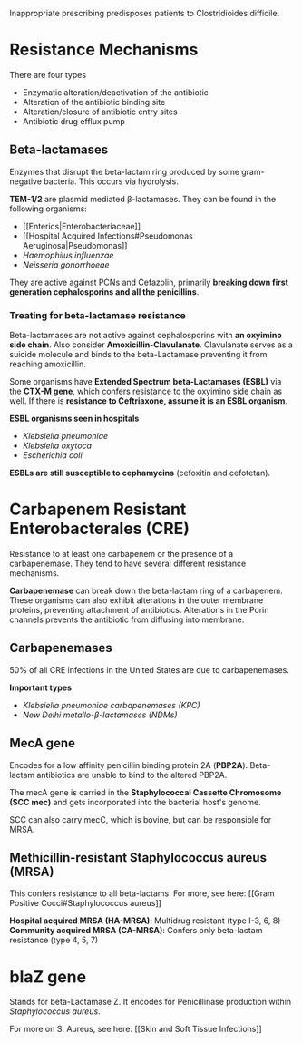 Inappropriate prescribing predisposes patients to Clostridioides difficile.
# Resistance Mechanisms
There are four types
- Enzymatic alteration/deactivation of the antibiotic
- Alteration of the antibiotic binding site
- Alteration/closure of antibiotic entry sites
- Antibiotic drug efflux pump
## Beta-lactamases
Enzymes that disrupt the beta-lactam ring produced by some gram-negative bacteria. This occurs via hydrolysis.

**TEM-1/2** are plasmid mediated β-lactamases. They can be found in the following organisms:
- [[Enterics|Enterobacteriaceae]]
- [[Hospital Acquired Infections#Pseudomonas Aeruginosa|Pseudomonas]]
- *Haemophilus influenzae*
- *Neisseria gonorrhoeae*

They are active against PCNs and Cefazolin, primarily **breaking down first generation cephalosporins and all the penicillins**. 
### Treating for beta-lactamase resistance
Beta-lactamases are not active against cephalosporins with **an oxyimino side chain**. Also consider **Amoxicillin-Clavulanate**. Clavulanate serves as a suicide molecule and binds to the beta-Lactamase preventing it from reaching amoxicillin.

Some organisms have **Extended Spectrum beta-Lactamases (ESBL)** via the **CTX-M gene**, which confers resistance to the oxyimino side chain as well. If there is **resistance to Ceftriaxone, assume it is an ESBL organism**.

**ESBL organisms seen in hospitals**
- *Klebsiella pneumoniae*
- *Klebsiella oxytoca*
- *Escherichia coli*

**ESBLs are still susceptible to cephamycins** (cefoxitin and cefotetan).
# Carbapenem Resistant Enterobacterales (CRE)
Resistance to at least one carbapenem or the presence of a carbapenemase. They tend to have several different resistance mechanisms.

**Carbapenemase** can break down the beta-lactam ring of a carbapenem. These organisms can also exhibit alterations in the outer membrane proteins, preventing attachment of antibiotics. Alterations in the Porin channels prevents the antibiotic from diffusing into membrane.
## Carbapenemases
50% of all CRE infections in the United States are due to carbapenemases.

**Important types**
- *Klebsiella pneumoniae carbapenemases (KPC)*
- *New Delhi metallo-β-lactamases (NDMs)*
## MecA gene
Encodes for a low affinity penicillin binding protein 2A (**PBP2A**). Beta-lactam antibiotics are unable to bind to the altered PBP2A.

The mecA gene is carried in the **Staphylococcal Cassette Chromosome (SCC mec)** and gets incorporated into the bacterial host's genome.

SCC can also carry mecC, which is bovine, but can be responsible for MRSA.
## Methicillin-resistant Staphylococcus aureus (MRSA)
This confers resistance to all beta-lactams. For more, see here: [[Gram Positive Cocci#Staphylococcus aureus]]

**Hospital acquired MRSA (HA-MRSA)**: Multidrug resistant (type I-3, 6, 8)
**Community acquired MRSA (CA-MRSA)**: Confers only beta-lactam resistance (type 4, 5, 7)
# blaZ gene
Stands for beta-Lactamase Z. It encodes for Penicillinase production within *Staphylococcus aureus*.

For more on S. Aureus, see here: [[Skin and Soft Tissue Infections]]